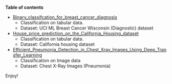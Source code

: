 **Table of contents**
- [Binary_classifcation_for_breast_cancer_diagnosis](Binary_classifcation_for_breast_cancer_diagnosis.ipynb)
  - Classification on tabular data.
  - Dataset: UCI ML Breast Cancer Wisconsin (Diagnostic) dataset
- [House_price_prediction_on_the_California_Housing_dataset](House_price_prediction_on_the_California_Housing_dataset_.ipynb)
   - Classification on tabular data.
  - Dataset: California housing dataset
- [Efficient_Pneumonia_Detection_in_Chest_Xray_Images_Using_Deep_Transfer_Learning](Efficient_Pneumonia_Detection_in_Chest_Xray_Images_Using_Deep_Transfer_Learning)
  - Classification on Image data
  - Dataset: Chest X-Ray Images (Pneumonia)

Enjoy!
